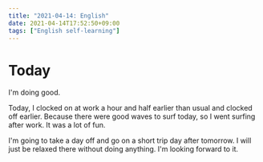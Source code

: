 ```yaml
---
title: "2021-04-14: English"
date: 2021-04-14T17:52:50+09:00
tags: ["English self-learning"]
---
```


# Today

I'm doing good.

Today, I clocked on at work a hour and half earlier than usual and clocked off earlier. Because there were good waves to surf today, so I went surfing after work. It was a lot of fun.

I'm going to take a day off and go on a short trip day after tomorrow.
I will just be relaxed there without doing anything.
I'm looking forward to it.
